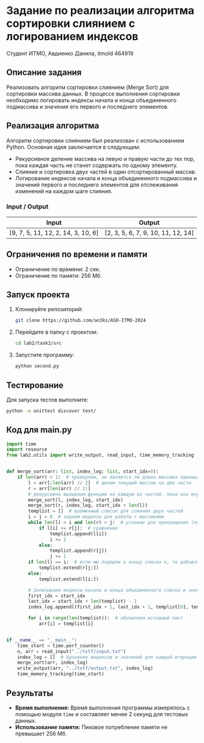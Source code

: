 # Задание по реализации алгоритма сортировки слиянием с логированием индексов

Студент ИТМО, Авдиенко Данила, itmoId 464919

## Описание задания
Реализовать алгоритм сортировки слиянием (Merge Sort) для сортировки массива данных. В процессе выполнения сортировки необходимо логировать индексы начала и конца объединенного подмассива и значения его первого и последнего элементов.

## Реализация алгоритма
Алгоритм сортировки слиянием был реализован с использованием Python. Основная идея заключается в следующем:
- Рекурсивное деление массива на левую и правую части до тех пор, пока каждая часть не станет содержать по одному элементу.
- Слияние и сортировка двух частей в один отсортированный массив.
- Логирование индексов начала и конца объединенного подмассива и значений первого и последнего элементов для отслеживания изменений на каждом шаге слияния.

### Input / Output

| Input                      | Output                                |
|----------------------------|---------------------------------------|
| [9, 7, 5, 11, 12, 2, 14, 3, 10, 6] | [2, 3, 5, 6, 7, 9, 10, 11, 12, 14] |

## Ограничения по времени и памяти

- Ограничение по времени: 2 сек.
- Ограничение по памяти: 256 Мб.

## Запуск проекта
1. Клонируйте репозиторий:
   ```bash
   git clone https://github.com/an3ks/ASD-ITMO-2024
   ```
2. Перейдите в папку с проектом:
   ```bash
   cd lab2/task2/src
   ```
3. Запустите программу:
   ```bash
   python second.py
   ```

## Тестирование
Для запуска тестов выполните:
```bash
python -m unittest discover test/
```

## Код для main.py
```python
import time
import resource
from lab2.utils import write_output, read_input, time_memory_tracking


def merge_sort(arr: list, index_log: list, start_idx=0):
    if len(arr) > 1:  # проверяем, не является ли длина массива единицей
        l = arr[:len(arr) // 2]  # делим текущий массив на две части
        r = arr[len(arr) // 2:]
        # рекурсивно вызываем функцию на каждую из частей, пока она внутри не дойдет до условия, что длина == 1 и не начнет выполнять код ниже
        merge_sort(l, index_log, start_idx)
        merge_sort(r, index_log, start_idx + len(l))
        templist = []  # временный список для слияния двух частей
        i = j = 0  # задаем индексы для работы с массивами
        while len(l) > i and len(r) > j:  # условие для прекращения (пока индекс сравниваемого элемента не станет равным длине списка)
            if l[i] <= r[j]:  # сравнение
                templist.append(l[i])
                i += 1
            else:
                templist.append(r[j])
                j += 1
        if len(l) == i:  # если мы подошли к концу списка л, то добавляем все элементы списка р и наоборот в елсе
            templist.extend(r[j:])
        else:
            templist.extend(l[i:])

        # Записываем индексы начала и конца объединенного списка и значения
        first_idx = start_idx
        last_idx = start_idx + len(templist) - 1
        index_log.append((first_idx + 1, last_idx + 1, templist[0], templist[-1]))  # +1 для человеческого индекса

        for i in range(len(templist)):  # обновляем исходный лист
            arr[i] = templist[i]


if __name__ == "__main__":
    time_start = time.perf_counter()
    n, arr = read_input("../txtf/input.txt")
    index_log = []  # Хранение индексов и значений для каждой итерации слияния
    merge_sort(arr, index_log)
    write_output(arr, "../txtf/output.txt", index_log)
    time_memory_tracking(time_start)
```

## Результаты

- **Время выполнения:** Время выполнения программы измерялось с помощью модуля `time` и составляет менее 2 секунд для тестовых данных.
- **Использование памяти:** Пиковое потребление памяти не превышает 256 Мб.
